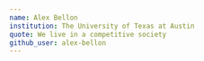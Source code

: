 ```yaml
---
name: Alex Bellon
institution: The University of Texas at Austin
quote: We live in a competitive society
github_user: alex-bellon
---
```

